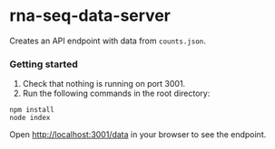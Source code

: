 # rna-seq-data-server

Creates an API endpoint with data from `counts.json`.

### Getting started
1. Check that nothing is running on port 3001.
2. Run the following commands in the root directory:
```
npm install
node index
```

Open [http://localhost:3001/data](http://localhost:3001/data) in your browser to see the endpoint.
